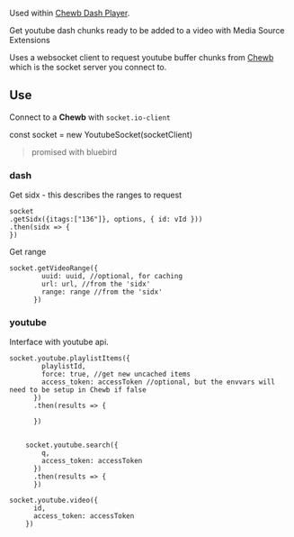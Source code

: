 Used within [Chewb Dash Player](https://github.com/samradical/chewb-dash-player).

Get youtube dash chunks ready to be added to a video with Media Source Extensions

Uses a websocket client to request youtube buffer chunks from [Chewb](https://github.com/samradical/chewb) which is the socket server you connect to.

## Use

Connect to a **Chewb** with `socket.io-client`

const socket = new YoutubeSocket(socketClient)

> promised with bluebird

### dash

Get sidx - this describes the ranges to request

```
socket
.getSidx({itags:["136"]}, options, { id: vId }))
.then(sidx => {
})
```

Get range

```
socket.getVideoRange({
        uuid: uuid, //optional, for caching
        url: url, //from the 'sidx'
        range: range //from the 'sidx'
      })
```



### youtube

Interface with youtube api.

```
socket.youtube.playlistItems({
        playlistId,
        force: true, //get new uncached items
        access_token: accessToken //optional, but the envvars will need to be setup in Chewb if false
      })
      .then(results => {

      })
      
```

```      
	socket.youtube.search({
        q,
        access_token: accessToken
      })
      .then(results => {
      })
```


```
socket.youtube.video({
      id,
      access_token: accessToken
    })
```

